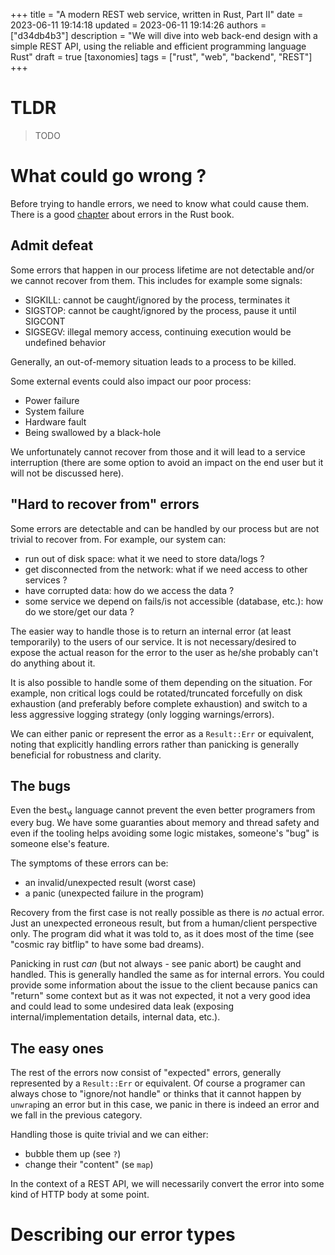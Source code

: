+++
title = "A modern REST web service, written in Rust, Part II"
date = 2023-06-11 19:14:18
updated = 2023-06-11 19:14:26
authors = ["d34db4b3"]
description =  "We will dive into web back-end design with a simple REST API, using the reliable and efficient programming language Rust"
draft = true
[taxonomies]
tags = ["rust", "web", "backend", "REST"]
+++

# TLDR

> TODO

# What could go wrong ?

Before trying to handle errors, we need to know what could cause them. There is a good [chapter](https://doc.rust-lang.org/book/ch09-00-error-handling.html) about errors in the Rust book.

## Admit defeat

Some errors that happen in our process lifetime are not detectable and/or we cannot recover from them. This includes for example some signals:
- SIGKILL: cannot be caught/ignored by the process, terminates it
- SIGSTOP: cannot be caught/ignored by the process, pause it until SIGCONT
- SIGSEGV: illegal memory access, continuing execution would be undefined behavior

Generally, an out-of-memory situation leads to a process to be killed.

Some external events could also impact our poor process:
- Power failure
- System failure
- Hardware fault
- Being swallowed by a black-hole

We unfortunately cannot recover from those and it will lead to a service interruption (there are some option to avoid an impact on the end user but it will not be discussed here).

## "Hard to recover from" errors

Some errors are detectable and can be handled by our process but are not trivial to recover from.
For example, our system can:
- run out of disk space: what it we need to store data/logs ?
- get disconnected from the network: what if we need access to other services ?
- have corrupted data: how do we access the data ?
- some service we depend on fails/is not accessible (database, etc.): how do we store/get our data ? 
<!-- - get overloaded (cpu/io/network): what if we have some timing constraints ? (this one is not really an error but you may then encounter some timeouts) -->

The easier way to handle those is to return an internal error (at least temporarily) to the users of our service.
It is not necessary/desired to expose the actual reason for the error to the user as he/she probably can't do anything about it.

It is also possible to handle some of them depending on the situation. For example, non critical logs could be rotated/truncated forcefully on disk exhaustion (and preferably before complete exhaustion) and switch to a less aggressive logging strategy (only logging warnings/errors).

We can either panic or represent the error as a `Result::Err` or equivalent, noting that explicitly handling errors rather than panicking is generally beneficial for robustness and clarity.

## The bugs

Even the best&#2122; language cannot prevent the even better programers from every bug. We have some guaranties about memory and thread safety and even if the tooling helps avoiding some logic mistakes, someone's "bug" is someone else's feature.

The symptoms of these errors can be:
- an invalid/unexpected result (worst case)
- a panic (unexpected failure in the program)

Recovery from the first case is not really possible as there is *no* actual error. Just an unexpected erroneous result, but from a human/client perspective only. The program did what it was told to, as it does most of the time (see "cosmic ray bitflip" to have some bad dreams).

Panicking in rust *can* (but not always - see panic abort) be caught and handled. This is generally handled the same as for internal errors. You could provide some information about the issue to the client because panics can "return" some context but as it was not expected, it not a very good idea and could lead to some undesired data leak (exposing internal/implementation details, internal data, etc.).

## The easy ones

The rest of the errors now consist of "expected" errors, generally represented by a `Result::Err` or equivalent.
Of course a programer can always chose to "ignore/not handle" or thinks that it cannot happen by `unwrap`ing an error but in this case, we panic in there is indeed an error and we fall in the previous category.

Handling those is quite trivial and we can either:
- bubble them up (see `?`)
- change their "content" (se `map`)

In the context of a REST API, we will necessarily convert the error into some kind of HTTP body at some point.

# Describing our error types
